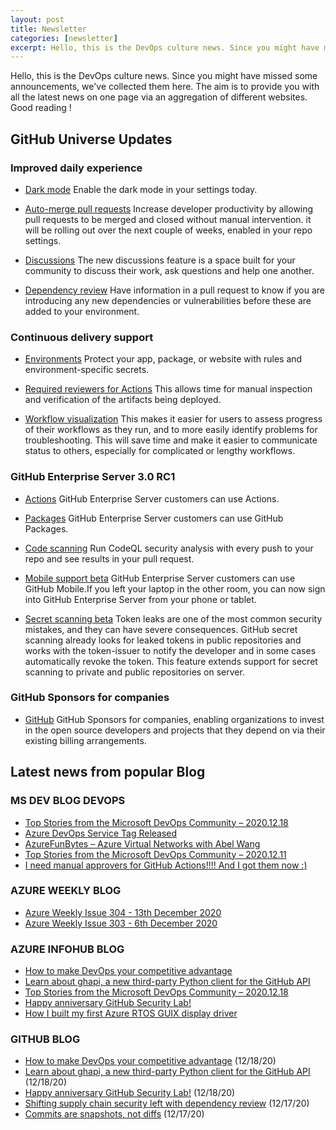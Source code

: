 ```yaml
---
layout: post
title: Newsletter
categories: [newsletter]
excerpt: Hello, this is the DevOps culture news. Since you might have missed some announcements, we've collected them here. The aim is to provide you with all the latest news on one page via an aggregation ...
---
```


Hello, this is the DevOps culture news. Since you might have missed some announcements, we've collected them here. The aim is to provide you with all the latest news on one page via an aggregation of different websites. Good reading !

## GitHub Universe Updates 

### Improved daily experience 

- [Dark mode](https://github.com/settings/appearance)  Enable the dark mode in your settings today.

- [Auto-merge pull requests](https://github.com/github/roadmap/issues/107) Increase developer productivity by allowing pull requests to be merged and closed without manual intervention. it will be rolling out over the next couple of weeks, enabled in your repo settings.

- [Discussions](https://github.com/github/roadmap/issues/104) The new discussions feature is a space built for your community to discuss their work, ask questions and help one another.

- [Dependency review](https://github.com/github/roadmap/issues/80) Have information in a pull request to know if you are introducing any new dependencies or vulnerabilities before these are added to your environment.

### Continuous delivery support 

- [Environments](https://docs.github.com/en/free-pro-team@latest/actions/reference/environments) Protect your app, package, or website with rules and environment-specific secrets.
 
- [Required reviewers for Actions](https://github.com/github/roadmap/issues/99) This allows time for manual inspection and verification of the artifacts being deployed.
 
- [Workflow visualization](https://github.com/github/roadmap/issues/88) This makes it easier for users to assess progress of their workflows as they run, and to more easily identify problems for troubleshooting. This will save time and make it easier to communicate status to others, especially for complicated or lengthy workflows.

### GitHub Enterprise Server 3.0 RC1

- [Actions](https://github.com/github/roadmap/issues/89) GitHub Enterprise Server customers can use Actions.

- [Packages](https://github.com/github/roadmap/issues/97) GitHub Enterprise Server customers can use GitHub Packages.

- [Code scanning](https://github.com/github/roadmap/issues/105) Run CodeQL security analysis with every push to your repo and see results in your pull request.

- [Mobile support beta](https://github.com/github/roadmap/issues/131) GitHub Enterprise Server customers can use GitHub Mobile.If you left your laptop in the other room, you can now sign into GitHub Enterprise Server from your phone or tablet.

- [Secret scanning beta](https://github.com/github/roadmap/issues/57) Token leaks are one of the most common security mistakes, and they can have severe consequences. GitHub secret scanning already looks for leaked tokens in public repositories and works with the token-issuer to notify the developer and in some cases automatically revoke the token. This feature extends support for secret scanning to private and public repositories on server.


### GitHub Sponsors for companies

- [GitHub](https://github.com/sponsors) GitHub Sponsors for companies, enabling organizations to invest in the open source developers and projects that they depend on via their existing billing arrangements.


## Latest news from popular Blog 

### MS DEV BLOG DEVOPS 

<!-- DEVBLOGDEVOPS:START -->
- [Top Stories from the Microsoft DevOps Community – 2020.12.18](https://devblogs.microsoft.com/devops/top-stories-from-the-microsoft-devops-community-2020-12-18/)
- [Azure DevOps Service Tag Released](https://devblogs.microsoft.com/devops/azure-devops-service-tag-released/)
- [AzureFunBytes – Azure Virtual Networks with Abel Wang](https://devblogs.microsoft.com/devops/azurefunbytes-azure-virtual-networks-with-abel-wang/)
- [Top Stories from the Microsoft DevOps Community – 2020.12.11](https://devblogs.microsoft.com/devops/top-stories-from-the-microsoft-devops-community-2020-12-11/)
- [I need manual approvers for GitHub Actions!!!! And I got them now :)](https://devblogs.microsoft.com/devops/i-need-manual-approvers-for-github-actions-and-i-got-them-now/)
<!-- DEVBLOGDEVOPS:END -->


### AZURE WEEKLY BLOG

<!-- AZUREWEEKLY:START -->
- [Azure Weekly Issue 304 - 13th December 2020](https://azureweekly.info/issue-304.html)
- [Azure Weekly Issue 303 - 6th December 2020](https://azureweekly.info/issue-303.html)

<!-- AZUREWEEKLY:END -->

### AZURE INFOHUB BLOG 

<!-- AZUREINFOHUB:START -->
- [How to make DevOps your competitive advantage](https://github.blog/2020-12-18-how-to-make-devops-your-competitive-advantage/)
- [Learn about ghapi, a new third-party Python client for the GitHub API](https://github.blog/2020-12-18-learn-about-ghapi-a-new-third-party-python-client-for-the-github-api/)
- [Top Stories from the Microsoft DevOps Community – 2020.12.18](https://devblogs.microsoft.com/devops/top-stories-from-the-microsoft-devops-community-2020-12-18/)
- [Happy anniversary GitHub Security Lab!](https://github.blog/2020-12-18-happy-anniversary-github-security-lab/)
- [How I built my first Azure RTOS GUIX display driver](https://techcommunity.microsoft.com/t5/internet-of-things/how-i-built-my-first-azure-rtos-guix-display-driver/ba-p/2002410)
<!-- AZUREINFOHUB:END -->

### GITHUB BLOG


<!-- GITHUB:START -->

 - [How to make DevOps your competitive advantage](https://github.blog/2020-12-18-how-to-make-devops-your-competitive-advantage/) (12/18/20)
 - [Learn about ghapi, a new third-party Python client for the GitHub API](https://github.blog/2020-12-18-learn-about-ghapi-a-new-third-party-python-client-for-the-github-api/) (12/18/20)
 - [Happy anniversary GitHub Security Lab!](https://github.blog/2020-12-18-happy-anniversary-github-security-lab/) (12/18/20)
 - [Shifting supply chain security left with dependency review](https://github.blog/2020-12-17-shifting-supply-chain-security-left-with-dependency-review/) (12/17/20)
 - [Commits are snapshots, not diffs](https://github.blog/2020-12-17-commits-are-snapshots-not-diffs/) (12/17/20)
<!-- GITHUB:END -->
